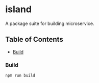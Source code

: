# island
A package suite for building microservice.

## Table of Contents
- [Build](#build)

### Build
    npm run build

